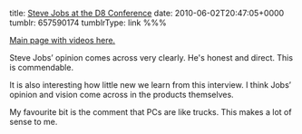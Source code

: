 title: [Steve Jobs at the D8 Conference](http://d8.allthingsd.com/20100601/steve-jobs-session/)
date: 2010-06-02T20:47:05+0000
tumblr: 657590174
tumblrType: link
%%%

[Main page with videos here.](http://d8.allthingsd.com/speakers/steve-jobs/)

Steve Jobs’ opinion comes across very clearly. He's honest and direct. This is commendable. 

It is also interesting how little new we learn from this interview. I think Jobs’ opinion and vision come across in the products themselves. 

My favourite bit is the comment that PCs are like trucks. This makes a lot of sense to me.
